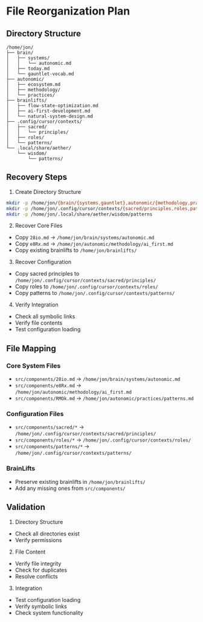 # File Reorganization Plan

## Directory Structure

```
/home/jon/
├── brain/
│   ├── systems/
│   │   └── autonomic.md
│   ├── today.md
│   └── gauntlet-vocab.md
├── autonomic/
│   ├── ecosystem.md
│   ├── methodology/
│   └── practices/
├── brainlifts/
│   ├── flow-state-optimization.md
│   ├── ai-first-development.md
│   └── natural-system-design.md
├── .config/cursor/contexts/
│   ├── sacred/
│   │   └── principles/
│   ├── roles/
│   └── patterns/
└── .local/share/aether/
    └── wisdom/
        └── patterns/
```

## Recovery Steps

1. Create Directory Structure
```bash
mkdir -p /home/jon/{brain/{systems,gauntlet},autonomic/{methodology,practices},brainlifts}
mkdir -p /home/jon/.config/cursor/contexts/{sacred/principles,roles,patterns}
mkdir -p /home/jon/.local/share/aether/wisdom/patterns
```

2. Recover Core Files
- Copy `28io.md` → `/home/jon/brain/systems/autonomic.md`
- Copy `e8Rx.md` → `/home/jon/autonomic/methodology/ai_first.md`
- Copy existing brainlifts to `/home/jon/brainlifts/`

3. Recover Configuration
- Copy sacred principles to `/home/jon/.config/cursor/contexts/sacred/principles/`
- Copy roles to `/home/jon/.config/cursor/contexts/roles/`
- Copy patterns to `/home/jon/.config/cursor/contexts/patterns/`

4. Verify Integration
- Check all symbolic links
- Verify file contents
- Test configuration loading

## File Mapping

### Core System Files
- `src/components/28io.md` → `/home/jon/brain/systems/autonomic.md`
- `src/components/e8Rx.md` → `/home/jon/autonomic/methodology/ai_first.md`
- `src/components/RMOk.md` → `/home/jon/autonomic/practices/patterns.md`

### Configuration Files
- `src/components/sacred/*` → `/home/jon/.config/cursor/contexts/sacred/principles/`
- `src/components/roles/*` → `/home/jon/.config/cursor/contexts/roles/`
- `src/components/patterns/*` → `/home/jon/.config/cursor/contexts/patterns/`

### BrainLifts
- Preserve existing brainlifts in `/home/jon/brainlifts/`
- Add any missing ones from `src/components/`

## Validation

1. Directory Structure
- Check all directories exist
- Verify permissions

2. File Content
- Verify file integrity
- Check for duplicates
- Resolve conflicts

3. Integration
- Test configuration loading
- Verify symbolic links
- Check system functionality 